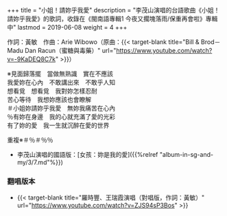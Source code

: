+++
title = "小姐！請妳乎我愛"
description = "李茂山演唱的台語歌曲《小姐！請妳乎我愛》的歌詞，收錄在《閩南語專輯1 今夜又擱塊落雨/保重再會啦》專輯中"
lastmod = 2019-06-08
weight = 4
+++

作詞：黃敏　作曲：Arie Wibowo（原曲：{{< target-blank title="Bill & Brod－Madu Dan Racun（蜜糖與毒藥）" url="https://www.youtube.com/watch?v=-9KaDEQ8C7k" >}}）  

※見面歸落擺　當做無熟識　實在不應該  
我愛妳在心內　不敢講出來　不敢乎人知  
想看覓　想看覓　我對妳怎樣忍耐  
苦心等待　我想妳應該也會瞭解  
＃小姐妳請妳乎我愛　無妳我痛苦在心內  
％有妳在身邊　我的心就充滿了愛的光彩  
有了妳的愛　我一生就沉醉在愛的世界  

重複※＃％＃％％

* 李茂山演唱的國語版：[女孩：妳是我的愛]({{%relref "album-in-sg-and-my/3/7.md"%}}) 

### 翻唱版本

* {{< target-blank title="羅時豐、王瑞霞演唱（對唱版，作詞：黃敏）" url="https://www.youtube.com/watch?v=ZJS94sP3Bos" >}}